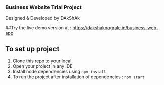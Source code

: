 ### Business Website Trial Project

Designed & Developed by DAkShAk

##Try the live demo version at :
https://dakshaknagrale.in/business-web-app

## To set up project

1. Clone this repo to your local
2. Open your project in any IDE
3. Install node dependencies using `npm install`
4. To run the project after installation of dependencies :
   `npm start`
